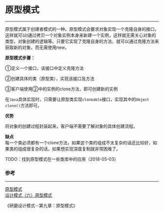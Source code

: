 # 原型模式

---

原型模式属于创建者模式的一种。原型模式会要求对象实现一个克隆自身的接口，这样就可以t通过拷贝一个对象实例本身来新建一个实例，这样就无需关心对象的类型，对象创建的逻辑等。只要它实现了克隆自身的方法，就可以通过克隆方法来获取新的对象，而无需使用new。

**原型模式步骤：**

①定义一个接口，该接口中定义克隆方法

②创建具体的类（原型类），实现该接口及方法

③客户端使用②中的实例的clone方法，即可创建新的实例

在`Java`具体实现时，只需要让原型类实现`cloneable`接口，实现其中的`Object clone()`方法即可。

**优势**

将对象的创建过程封装起来，客户端不需要了解对象的具体创建流程。

**缺点**  
每一个类必须都有一个clone方法，如果这个类的组成不太复杂的话还比较好，如果类的组成很复杂的话，如果想实现深度复制就非常困难了。



TODO：找到原型模式在一些类库中的应用（2018-05-03）



### 参考

---

[原型模式](http://www.runoob.com/design-pattern/prototype-pattern.html)  
[设计模式（六）原型模式](https://www.kancloud.cn/digest/xing-designpattern/143727)

《研磨设计模式--第九章：原型模式》


